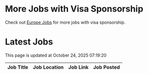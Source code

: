 # More Jobs with Visa Sponsorship

Check out [Europe Jobs](https://github.com/sureshparimi/europejobs#latest-jobs) for more jobs with visa sponsorship.

# Latest Jobs

This page is updated at October 24, 2025 07:19:20

| Job Title | Job Location | Job Link | Job Posted |
| --- | --- | --- | --- |
